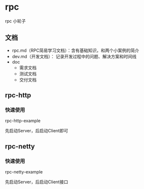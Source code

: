 # rpc
rpc 小轮子

## 文档

- rpc.md（RPC简易学习文档）：含有基础知识，和两个小案例的简介
- dev.md（开发文档）： 记录开发过程中的问题、解决方案和时间线
- doc
  - 需求文档
  - 测试文档
  - 交付文档

## rpc-http 

### 快速使用

rpc-http-example

先启动Server，后启动Client即可

## rpc-netty

### 快速使用

rpc-netty-example

先启动Server，后启动Client接口

